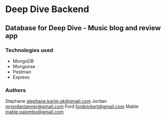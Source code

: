 # Deep Dive Backend 

## Database for Deep Dive - Music blog and review app

### Technologies used

- MongoDB
- Mongoose
- Postman
- Express

### Authors

Stephane stephane.karim.sk@gmail.com
Jordan mrjordantanner@gmail.com
Ford fordpickert@gmail.com
Mable mable.palombo@gmail.com
